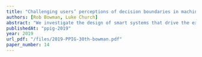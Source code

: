 ```yaml
---
title: "Challenging users’ perceptions of decision boundaries in machine learning systems (WIP)"
authors: [Rob Bowman, Luke Church]
abstract: "We investigate the design of smart systems that drive the exploration of decision boundaries created by Machine Learning (ML). We are interested in users’ perceptions of decision boundaries, particularly in scenarios that involve the categorisation of non-categorical data. We present a system for colour categorisation using active learning with decision boundary visualisation and functionality for investigating users’ perceptions of the decision boundaries they are teaching the system."
publishedAt: "ppig-2019"
year: 2019
url_pdf: "/files/2019-PPIG-30th-bowman.pdf"
paper_number: 14
---
```

